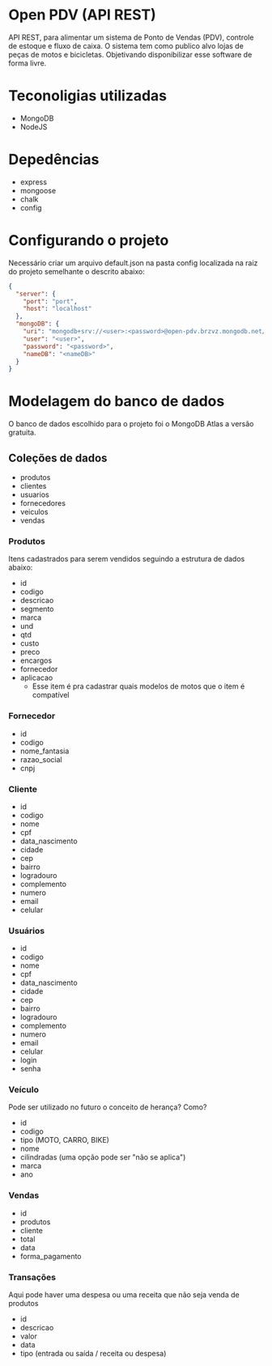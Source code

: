# Open PDV (API REST)
API REST, para alimentar um sistema de Ponto de Vendas (PDV), controle de estoque e fluxo de caixa. O sistema tem como publico alvo lojas de peças de motos e bicicletas. Objetivando disponibilizar esse software de forma livre.

# Teconoligias utilizadas

- MongoDB
- NodeJS

# Depedências

- express
- mongoose
- chalk
- config

# Configurando o projeto

Necessário criar um arquivo default.json na pasta config localizada na raiz do projeto semelhante o descrito abaixo:
```json
{
  "server": {
    "port": "port",
    "host": "localhost"
  },
  "mongoDB": {
    "uri": "mongodb+srv://<user>:<password>@open-pdv.brzvz.mongodb.net/<nameDB>",
    "user": "<user>",
    "password": "<password>",
    "nameDB": "<nameDB>"
  }
}
```

# Modelagem do banco de dados

O banco de dados escolhido para o projeto foi o MongoDB Atlas a versão gratuita.

## Coleções de dados

- produtos
- clientes
- usuarios
- fornecedores
- veiculos
- vendas

### Produtos

Itens cadastrados para serem vendidos seguindo a estrutura de dados abaixo:

- id
- codigo
- descricao
- segmento
- marca
- und
- qtd
- custo
- preco
- encargos
- fornecedor
- aplicacao
  - Esse item é pra cadastrar quais modelos de motos que o item é compatível

### Fornecedor
- id
- codigo
- nome_fantasia
- razao_social
- cnpj

### Cliente
- id
- codigo
- nome
- cpf
- data_nascimento
- cidade
- cep
- bairro
- logradouro
- complemento
- numero
- email
- celular

### Usuários
- id
- codigo
- nome
- cpf
- data_nascimento
- cidade
- cep
- bairro
- logradouro
- complemento
- numero
- email
- celular
- login
- senha

### Veículo
Pode ser utilizado no futuro o conceito de herança? Como?
- id
- codigo
- tipo (MOTO, CARRO, BIKE)
- nome
- cilindradas (uma opção pode ser "não se aplica")
- marca
- ano

### Vendas
- id
- produtos
- cliente
- total
- data
- forma_pagamento

### Transações
Aqui pode haver uma despesa ou uma receita que não seja venda de produtos
- id
- descricao
- valor
- data
- tipo (entrada ou saída / receita ou despesa)


